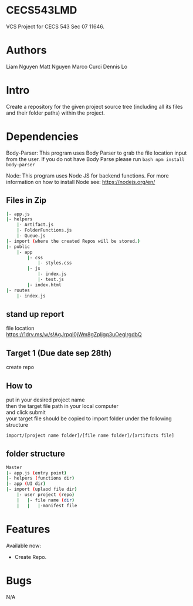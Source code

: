 # CECS543LMD
VCS Project for CECS 543 Sec 07 11646.

# Authors
Liam Nguyen
Matt Nguyen
Marco Curci
Dennis Lo

# Intro
Create a repository for the given project source tree (including all its files and their folder paths) within the project.

# Dependencies
Body-Parser:
This program uses Body Parser to grab the file location input from the user.
If you do not have Body Parse please run ```bash npm install body-parser```

Node:
This program uses Node JS for backend functions. For more information on how to install Node see: https://nodejs.org/en/

## Files in Zip
```bash
|- app.js
|- helpers
    |- Artifact.js
    |- FolderFunctions.js
    |- Queue.js
|- import (where the created Repos will be stored.)
|- public
    |- app
        |- css
            |- styles.css
        |- js
            |- index.js
            |- test.js
        |- index.html
|- routes
    |- index.js

```


## stand up report
file location  
https://1drv.ms/w/s!AgJrpqI0jWm8gZpljgq3uOegIrgdbQ

## Target 1 (Due date sep 28th)
create repo

## How to
put in your desired project name   
then the target file path in your local computer  
and click submit  
your target file should be copied to import folder under the following structure  
```bash
import/[project name folder]/[file name folder]/[artifacts file]
```


## folder structure
```bash
Master
|- app.js (entry point)
|- helpers (functions dir)
|- app (UI dir)
|- import (uplaod file dir)
    |- user project (repo)
    |   |- file name (dir)
    |   |   |-manifest file
```

# Features
Available now:
- Create Repo.

# Bugs
N/A